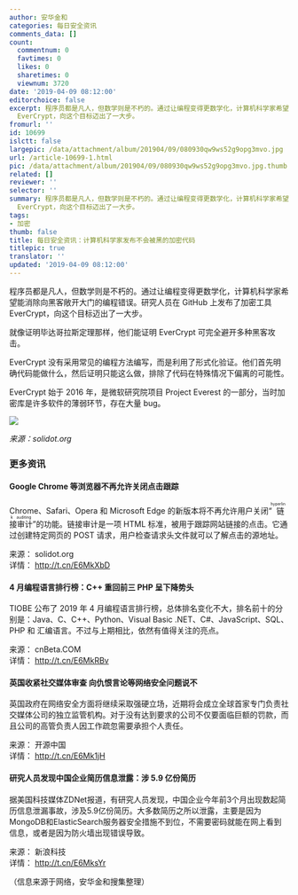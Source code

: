 ```yaml
---
author: 安华金和
categories: 每日安全资讯
comments_data: []
count:
  commentnum: 0
  favtimes: 0
  likes: 0
  sharetimes: 0
  viewnum: 3720
date: '2019-04-09 08:12:00'
editorchoice: false
excerpt: 程序员都是凡人，但数学则是不朽的。通过让编程变得更数学化，计算机科学家希望能消除向黑客敞开大门的编程错误。研究人员在 GitHub 上发布了加密工具
  EverCrypt，向这个目标迈出了一大步。
fromurl: ''
id: 10699
islctt: false
largepic: /data/attachment/album/201904/09/080930qw9ws52g9opg3mvo.jpg
url: /article-10699-1.html
pic: /data/attachment/album/201904/09/080930qw9ws52g9opg3mvo.jpg.thumb.jpg
related: []
reviewer: ''
selector: ''
summary: 程序员都是凡人，但数学则是不朽的。通过让编程变得更数学化，计算机科学家希望能消除向黑客敞开大门的编程错误。研究人员在 GitHub 上发布了加密工具
  EverCrypt，向这个目标迈出了一大步。
tags:
- 加密
thumb: false
title: 每日安全资讯：计算机科学家发布不会被黑的加密代码
titlepic: true
translator: ''
updated: '2019-04-09 08:12:00'
---
```


程序员都是凡人，但数学则是不朽的。通过让编程变得更数学化，计算机科学家希望能消除向黑客敞开大门的编程错误。研究人员在 GitHub 上发布了加密工具 EverCrypt，向这个目标迈出了一大步。


就像证明毕达哥拉斯定理那样，他们能证明 EverCrypt 可完全避开多种黑客攻击。


EverCrypt 没有采用常见的编程方法编写，而是利用了形式化验证。他们首先明确代码能做什么，然后证明只能这么做，排除了代码在特殊情况下偏离的可能性。


EverCrypt 始于 2016 年，是微软研究院项目 Project Everest 的一部分，当时加密库是许多软件的薄弱环节，存在大量 bug。


![](/data/attachment/album/201904/09/080930qw9ws52g9opg3mvo.jpg)


*来源：solidot.org*


### 更多资讯


#### Google Chrome 等浏览器不再允许关闭点击跟踪


Chrome、Safari、Opera 和 Microsoft Edge 的新版本将不再允许用户关闭“<ruby> 链接审计 <rp>  （ </rp> <rt>  hyperlink auditing </rt> <rp>  ） </rp></ruby>”的功能。链接审计是一项 HTML 标准，被用于跟踪网站链接的点击。它通过创建特定网页的 POST 请求，用户检查请求头文件就可以了解点击的源地址。


来源： solidot.org  
详情： <http://t.cn/E6MkXbD> 


#### 4 月编程语言排行榜：C++ 重回前三 PHP 呈下降势头


TIOBE 公布了 2019 年 4 月编程语言排行榜，总体排名变化不大，排名前十的分别是：Java、C、C++、Python、Visual Basic .NET、C#、JavaScript、SQL、PHP 和 汇编语言。不过与上期相比，依然有值得关注的亮点。


来源： cnBeta.COM  
详情： <http://t.cn/E6MkRBv> 


#### 英国收紧社交媒体审查 向仇恨言论等网络安全问题说不


英国政府在网络安全方面将继续采取强硬立场，近期将会成立全球首家专门负责社交媒体公司的独立监管机构。对于没有达到要求的公司不仅要面临巨额的罚款，而且公司的高管负责人因工作疏忽需要承担个人责任。


来源： 开源中国  
详情： <http://t.cn/E6Mk1jH> 


#### 研究人员发现中国企业简历信息泄露：涉 5.9 亿份简历


据美国科技媒体ZDNet报道，有研究人员发现，中国企业今年前3个月出现数起简历信息泄漏事故，涉及5.9亿份简历。大多数简历之所以泄露，主要是因为MongoDB和ElasticSearch服务器安全措施不到位，不需要密码就能在网上看到信息，或者是因为防火墙出现错误导致。


来源： 新浪科技  
详情： <http://t.cn/E6MksYr> 


（信息来源于网络，安华金和搜集整理）